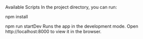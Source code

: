 Available Scripts
In the project directory, you can run:

npm install

npm run startDev
Runs the app in the development mode.
Open http://localhost:8000 to view it in the browser.
